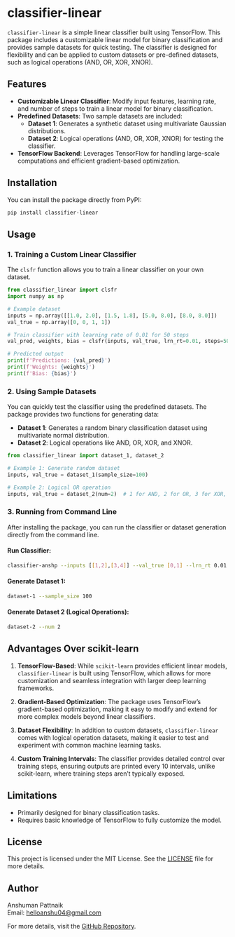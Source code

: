 # classifier-linear

`classifier-linear` is a simple linear classifier built using TensorFlow. This package includes a customizable linear model for binary classification and provides sample datasets for quick testing. The classifier is designed for flexibility and can be applied to custom datasets or pre-defined datasets, such as logical operations (AND, OR, XOR, XNOR).

## Features

- **Customizable Linear Classifier**: Modify input features, learning rate, and number of steps to train a linear model for binary classification.
- **Predefined Datasets**: Two sample datasets are included:
  - **Dataset 1**: Generates a synthetic dataset using multivariate Gaussian distributions.
  - **Dataset 2**: Logical operations (AND, OR, XOR, XNOR) for testing the classifier.
- **TensorFlow Backend**: Leverages TensorFlow for handling large-scale computations and efficient gradient-based optimization.

## Installation

You can install the package directly from PyPI:

```bash
pip install classifier-linear
```

## Usage

### 1. Training a Custom Linear Classifier

The `clsfr` function allows you to train a linear classifier on your own dataset.

```python
from classifier_linear import clsfr
import numpy as np

# Example dataset
inputs = np.array([[1.0, 2.0], [1.5, 1.8], [5.0, 8.0], [8.0, 8.0]])
val_true = np.array([0, 0, 1, 1])

# Train classifier with learning rate of 0.01 for 50 steps
val_pred, weights, bias = clsfr(inputs, val_true, lrn_rt=0.01, steps=50)

# Predicted output
print(f'Predictions: {val_pred}')
print(f'Weights: {weights}')
print(f'Bias: {bias}')
```

### 2. Using Sample Datasets

You can quickly test the classifier using the predefined datasets. The package provides two functions for generating data:

- **Dataset 1**: Generates a random binary classification dataset using multivariate normal distribution.
- **Dataset 2**: Logical operations like AND, OR, XOR, and XNOR.

```python
from classifier_linear import dataset_1, dataset_2

# Example 1: Generate random dataset
inputs, val_true = dataset_1(sample_size=100)

# Example 2: Logical OR operation
inputs, val_true = dataset_2(num=2)  # 1 for AND, 2 for OR, 3 for XOR, 4 for XNOR
```

### 3. Running from Command Line

After installing the package, you can run the classifier or dataset generation directly from the command line.

#### Run Classifier:
```bash
classifier-anshp --inputs [[1,2],[3,4]] --val_true [0,1] --lrn_rt 0.01 --steps 50
```

#### Generate Dataset 1:
```bash
dataset-1 --sample_size 100
```

#### Generate Dataset 2 (Logical Operations):
```bash
dataset-2 --num 2
```

## Advantages Over scikit-learn

1. **TensorFlow-Based**: While `scikit-learn` provides efficient linear models, `classifier-linear` is built using TensorFlow, which allows for more customization and seamless integration with larger deep learning frameworks.
  
2. **Gradient-Based Optimization**: The package uses TensorFlow’s gradient-based optimization, making it easy to modify and extend for more complex models beyond linear classifiers.

3. **Dataset Flexibility**: In addition to custom datasets, `classifier-linear` comes with logical operation datasets, making it easier to test and experiment with common machine learning tasks.

4. **Custom Training Intervals**: The classifier provides detailed control over training steps, ensuring outputs are printed every 10 intervals, unlike scikit-learn, where training steps aren’t typically exposed.

## Limitations

- Primarily designed for binary classification tasks.
- Requires basic knowledge of TensorFlow to fully customize the model.

## License

This project is licensed under the MIT License. See the [LICENSE](LICENSE) file for more details.

## Author

Anshuman Pattnaik  
Email: helloanshu04@gmail.com

For more details, visit the [GitHub Repository](https://github.com/ANSHPG/pypi-pkg-clsfr).